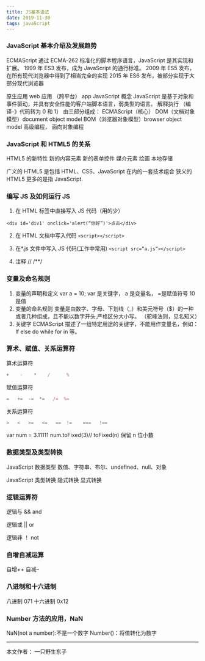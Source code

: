 ```yaml
---
title: JS基本语法
date: 2019-11-30
tags: javaScript
---
```


### JavaScript 基本介绍及发展趋势

ECMAScript
通过 ECMA-262 标准化的脚本程序语言，JavaScript 是其实现和扩展。
1999 年 ES3 发布，成为 JavaScript 的通行标准。
2009 年 ES5 发布，在所有现代浏览器中得到了相当完全的实现
2015 年 ES6 发布，被部分实现于大部分现代浏览器

<!--more--> 

原生应用 web 应用 （跨平台） app
JavaScript 概念
JavaScript 是基于对象和事件驱动，并具有安全性能的客户端脚本语言，弱类型的语言。
解释执行 （编译-》代码转为 0 和 1）
由三部分组成：
ECMAScript（核心）
DOM（文档对象模型）document object model
BOM（浏览器对象模型）browser object model
高级编程， 面向对象编程

### JavaScript 和 HTML5 的关系

HTML5 的新特性
新的内容元素
新的表单控件
媒介元素
绘画
本地存储

广义的 HTML5 是包括 HTML、CSS、JavaScript 在内的一套技术组合
狭义的 HTML5 更多的是指 JavaScript.

### 编写 JS 及如何运行 JS

1. 在 HTML 标签中直接写入 JS 代码（用的少）

```<div id='div1' onclick='alert(“你好”)'>点击</div>```

2. 在 HTML 文档中写入代码
```<script></script>```

3. 在*.js 文件中写入 JS 代码(工作中常用)
```<script src=”a.js”></script>```

4. 注释
  //
  /**/

### 变量及命名规则

1. 变量的声明和定义
   var a = 10;
   var 是关键字， a 是变量名， =是赋值符号 10 是值
2. 变量的命名规则
   变量是由数字、字母、下划线（_）和美元符号（$）的一种或者几种组成，且不能以数字开头,严格区分大小写。
  （驼峰法则，见名知义）
3. 关键字
   ECMAScript 描述了一组特定用途的关键字，不能用作变量名，例如：If else do while for in 等。

### 算术、赋值、关系运算符

算术运算符

```js
+	 -    *    /      %

```

赋值运算符

```js
=   +=  -=  *=   /=  %=
```

关系运算符

```js
>   <   >=   <=   ==  !=    ===   !==
```

var num = 3.11111
num.toFixed(3)// toFixed(n) 保留 n 位小数

### 数据类型及类型转换

JavaScript 数据类型
数值、字符串、布尔、undefined、null、对象

JavaScript 类型转换
隐式转换
显式转换

### 逻辑运算符

逻辑与 && and

逻辑或 || or

逻辑非 ！ not

### 自增自减运算

自增++
自减–

### 八进制和十六进制

八进制 071
十六进制 0x12

### Number 方法的应用，NaN

NaN(not a number):不是一个数字
Number()：将值转化为数字

---

本文作者： 一只野生东子